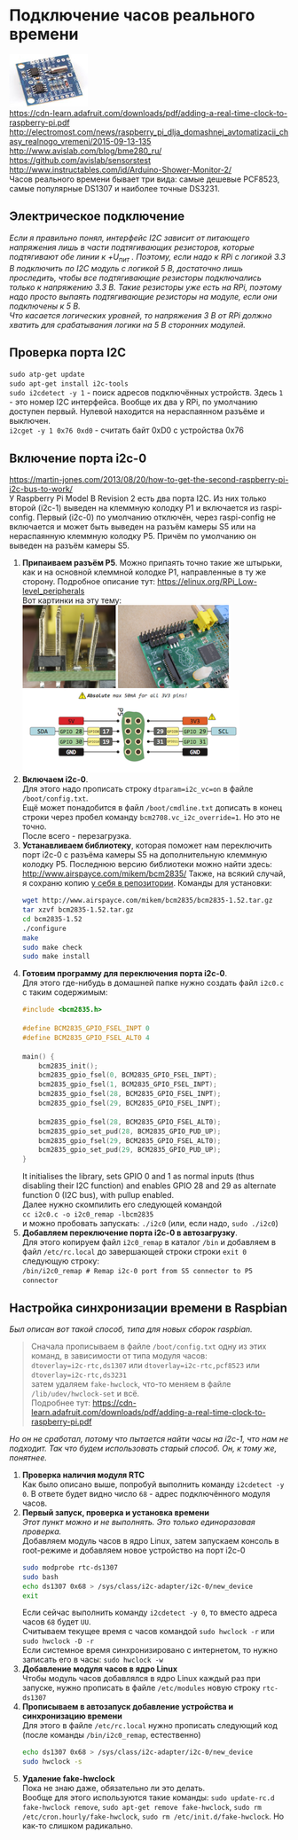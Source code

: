 # Подключение часов реального времени
![](/images/Tiny_RTC_DS1307_module.jpg "")  
https://cdn-learn.adafruit.com/downloads/pdf/adding-a-real-time-clock-to-raspberry-pi.pdf  
http://electromost.com/news/raspberry_pi_dlja_domashnej_avtomatizacii_chasy_realnogo_vremeni/2015-09-13-135  
http://www.avislab.com/blog/bme280_ru/  
https://github.com/avislab/sensorstest  
http://www.instructables.com/id/Arduino-Shower-Monitor-2/  
Часов реального времени бывает три вида: самые дешевые PCF8523, самые популярные DS1307 и наиболее точные DS3231.

## Электрическое подключение
_Если я правильно понял, интерфейс I2C зависит от питающего напряжения лишь в части подтягивающих резисторов, которые подтягивают обе линии к +U<sub>пит</sub> . Поэтому, если надо к RPi с логикой 3.3 В подключить по I2C модуль с логикой 5 В, достаточно лишь проследить, чтобы все подтягивающие резисторы подключались только к напряжению 3.3 В. Такие резисторы уже есть на RPi, поэтому надо просто выпаять подтягивающие резисторы на модуле, если они подключены к 5 В._  
_Что касается логических уровней, то напряжения 3 В от RPi должно хватить для срабатывания логики на 5 В сторонних модулей._

## Проверка порта I2C
`sudo atp-get update`  
`sudo apt-get install i2c-tools`  
`sudo i2cdetect -y 1` - поиск адресов подключённых устройств. Здесь `1` - это номер I2C интерфейса. Вообще их два у RPi, по умолчанию доступен первый. Нулевой находится на нераспаянном разъёме и выключен.  
`i2cget -y 1 0x76 0xd0` - считать байт 0xD0 с устройства 0x76  

## Включение порта i2c-0
https://martin-jones.com/2013/08/20/how-to-get-the-second-raspberry-pi-i2c-bus-to-work/  
У Raspberry Pi Model B Revision 2 есть два порта I2C. Из них только второй (i2c-1) выведен на клеммную колодку P1 и включается из raspi-config. Первый (i2c-0) по умолчанию отключён, через raspi-config не включается и может быть выведен на разъём камеры S5 или на нераспаянную клеммную колодку P5. Причём по умолчанию он выведен на разъём камеры S5.  

1. **Припаиваем разъём P5**. Можно припаять точно такие же штырьки, как и на основной клеммной колодке P1, направленные в ту же сторону. Подробное описание тут: https://elinux.org/RPi_Low-level_peripherals  
   Вот картинки на эту тему:  
   <img src="/images/Slanted_P5_header.jpg" height="150">
   <img src="/images/P5_header.jpg" height="150">
   <img src="/images/raspi_P5pinout.png" height="150" title="Вид снизу платы, клеммная колодка P1 слева">
2. **Включаем i2c-0**.  
   Для этого надо прописать строку `dtparam=i2c_vc=on` в файле `/boot/config.txt`.  
   Ещё может понадобится в файл `/boot/cmdline.txt` дописать в конец строки через пробел команду `bcm2708.vc_i2c_override=1`. Но это не точно.  
   После всего - перезагрузка.  
3. **Устанавливаем библиотеку**, которая поможет нам переключить порт i2c-0 с разъёма камеры S5 на дополнительную клеммную колодку P5. Последнюю версию библиотеки можно найти здесь: http://www.airspayce.com/mikem/bcm2835/ Также, на всякий случай, я сохраню копию [у себя в репозитории](libs/bcm2835-1.52.tar.gz). Команды для установки:
   ```bash
   wget http://www.airspayce.com/mikem/bcm2835/bcm2835-1.52.tar.gz
   tar xzvf bcm2835-1.52.tar.gz
   cd bcm2835-1.52
   ./configure
   make
   sudo make check
   sudo make install
   ```  
4. **Готовим программу для переключения порта i2c-0**.  
   Для этого где-нибудь в домашней папке нужно создать файл `i2c0.c` с таким содержимым:  
   ```c
   #include <bcm2835.h> 

   #define BCM2835_GPIO_FSEL_INPT 0 
   #define BCM2835_GPIO_FSEL_ALT0 4 

   main() {
       bcm2835_init(); 
       bcm2835_gpio_fsel(0, BCM2835_GPIO_FSEL_INPT); 
       bcm2835_gpio_fsel(1, BCM2835_GPIO_FSEL_INPT); 
       bcm2835_gpio_fsel(28, BCM2835_GPIO_FSEL_INPT); 
       bcm2835_gpio_fsel(29, BCM2835_GPIO_FSEL_INPT); 

       bcm2835_gpio_fsel(28, BCM2835_GPIO_FSEL_ALT0); 
       bcm2835_gpio_set_pud(28, BCM2835_GPIO_PUD_UP); 
       bcm2835_gpio_fsel(29, BCM2835_GPIO_FSEL_ALT0); 
       bcm2835_gpio_set_pud(29, BCM2835_GPIO_PUD_UP); 
   }
   ```
   It initialises the library, sets GPIO 0 and 1 as normal inputs (thus disabling their I2C function) and enables GPIO 28 and 29 as alternate function 0 (I2C bus), with pullup enabled.  
   Далее нужно скомпилить его следующей командой  
   `cc i2c0.c -o i2c0_remap -lbcm2835`  
   и можно пробовать запускать: `./i2c0` (или, если надо, `sudo ./i2c0`)  
5. **Добавляем переключение порта i2c-0 в автозагрузку**.  
   Для этого копируем файл `i2c0_remap` в каталог `/bin` и добавляем в файл `/etc/rc.local` до завершающей строки строки `exit 0` следующую строку:  
   `/bin/i2c0_remap # Remap i2c-0 port from S5 connector to P5 connector`  

## Настройка синхронизации времени в Raspbian
_Был описан вот такой способ, типа для новых сборок raspbian._  

> Сначала прописываем в файле `/boot/config.txt` одну из этих команд, в зависимости от типа модуля часов:  
> `dtoverlay=i2c-rtc,ds1307` или `dtoverlay=i2c-rtc,pcf8523` или `dtoverlay=i2c-rtc,ds3231`  
> затем удаляем `fake-hwclock`, что-то меняем в файле `/lib/udev/hwclock-set` и всё.  
> Подробнее тут: https://cdn-learn.adafruit.com/downloads/pdf/adding-a-real-time-clock-to-raspberry-pi.pdf  

_Но он не сработал, потому что пытается найти часы на i2c-1, что нам не подходит. Так что будем использовать старый способ. Он, к тому же, понятнее._  

1. **Проверка наличия модуля RTC**  
   Как было описано выше, попробуй выполнить команду `i2cdetect -y 0`. В ответе будет видно число `68` - адрес подключённого модуля часов.  
2. **Первый запуск, проверка и установка времени**  
   _Этот пункт можно и не выполнять. Это только единоразовая проверка._  
   Добавляем модуль часов в ядро Linux, затем запускаем консоль в root-режиме и добавляем новое устройство на порт i2c-0  
   ```bash
   sudo modprobe rtc-ds1307
   sudo bash
   echo ds1307 0x68 > /sys/class/i2c-adapter/i2c-0/new_device
   exit
   ```
   Если сейчас выполнить команду `i2cdetect -y 0`, то вместо адреса часов `68` будет `UU`.  
   Считываем текущее время с часов командой `sudo hwclock -r` или `sudo hwclock -D -r`  
   Если системное время синхронизировано с интернетом, то нужно записать его в часы: `sudo hwclock -w`  
3. **Добавление модуля часов в ядро Linux**  
   Чтобы модуль часов добавлялся в ядро Linux каждый раз при запуске, нужно прописать в файле `/etc/modules` новую строку `rtc-ds1307`  
4. **Прописываем в автозапуск добавление устройства и синхронизацию времени**  
   Для этого в файле `/etc/rc.local` нужно прописать следующий код (после команды `/bin/i2c0_remap`, естественно)  
   ```bash
   echo ds1307 0x68 > /sys/class/i2c-adapter/i2c-0/new_device
   sudo hwclock -s
   ```  
5. **Удаление fake-hwclock**  
   Пока не знаю даже, обязательно ли это делать.  
   Вообще для этого используются такие команды: `sudo update-rc.d fake-hwclock remove`, `sudo apt-get remove fake-hwclock`, `sudo rm /etc/cron.hourly/fake-hwclock`, `sudo rm /etc/init.d/fake-hwclock`. Но как-то слишком радикально.  
